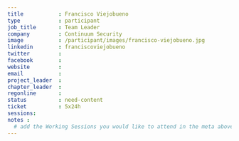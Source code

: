 ```yaml
---
title           : Francisco Viejobueno
type            : participant
job_title       : Team Leader
company         : Continuum Security
image           : /participant/images/francisco-viejobueno.jpg
linkedin        : franciscoviejobueno
twitter         :
facebook        :
website         :
email           :
project_leader  :
chapter_leader  :
regonline       :
status          : need-content
ticket          : 5x24h
sessions:
notes :
  # add the Working Sessions you would like to attend in the meta above (use the session's title) e.g. sessions (one per line): -Security Playbooks Diagrams -Hackathon Daily Sessions
---
```




<!-- put more details about participant here -->
